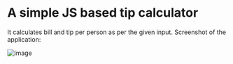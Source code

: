 # A simple JS based tip calculator

It calculates bill and tip per person as per the given input.
Screenshot of the application:

![image](https://user-images.githubusercontent.com/55309579/131830876-897c0a5a-5bdd-4580-9b0f-3cd4e3c9cb45.png)


